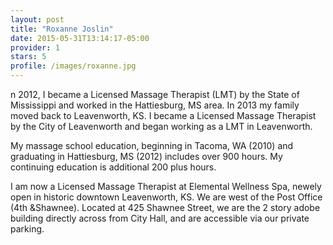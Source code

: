 ```yaml
---
layout: post
title: "Roxanne Joslin"
date: 2015-05-31T13:14:17-05:00
provider: 1
stars: 5
profile: /images/roxanne.jpg
---
```


n 2012, I became a Licensed Massage Therapist (LMT) by the State of Mississippi and worked in the Hattiesburg, MS area. In 2013 my family moved back to Leavenworth, KS. I became a Licensed Massage Therapist by the City of Leavenworth and began working as a LMT in Leavenworth.

My massage school education, beginning in Tacoma, WA (2010) and graduating in Hattiesburg, MS (2012) includes over 900 hours. My continuing education is additional 200 plus hours.

I am now a Licensed Massage Therapist at Elemental Wellness Spa, newely open in historic downtown Leavenworth, KS. We are west of the Post Office (4th &Shawnee). Located at 425 Shawnee Street, we are the 2 story adobe building directly across from City Hall, and are accessible via our private parking.
